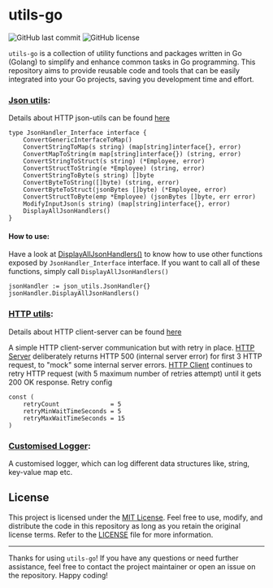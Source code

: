 # utils-go

![GitHub last commit](https://img.shields.io/github/last-commit/azam-akram/utils-go)
![GitHub license](https://img.shields.io/github/license/azam-akram/utils-go)

`utils-go` is a collection of utility functions and packages written in Go (Golang) to simplify and enhance common tasks in Go programming. This repository aims to provide reusable code and tools that can be easily integrated into your Go projects, saving you development time and effort.

### [Json utils](https://github.com/azam-akram/utils-go/tree/main/json_utils):

Details about HTTP json-utils can be found [here](https://solutiontoolkit.com/2023/01/the-common-json-utility-functions-in-go-language/)

```
type JsonHandler_Interface interface {
	ConvertGenericInterfaceToMap()
	ConvertStringToMap(s string) (map[string]interface{}, error)
	ConvertMapToString(m map[string]interface{}) (string, error)
	ConvertStringToStruct(s string) (*Employee, error)
	ConvertStructToString(e *Employee) (string, error)
	ConvertStringToByte(s string) []byte
	ConvertByteToString([]byte) (string, error)
	ConvertByteToStruct(jsonBytes []byte) (*Employee, error)
	ConvertStructToByte(emp *Employee) (jsonBytes []byte, err error)
	ModifyInputJson(s string) (map[string]interface{}, error)
	DisplayAllJsonHandlers()
}
```
#### How to use:
Have a look at [DisplayAllJsonHandlers()](https://github.com/azam-akram/utils-go/blob/85de9b1f6804834765c9b0320d00ad944cac7b75/json_utils/json_handler.go#L54) to know how to use other functions exposed by `JsonHandler_Interface` interface. If you want to call all of these functions, simply call `DisplayAllJsonHandlers()`
```
jsonHandler := json_utils.JsonHandler{}
jsonHandler.DisplayAllJsonHandlers()
```

### [HTTP utils](https://github.com/azam-akram/utils-go/tree/main/http_utils):

Details about HTTP client-server can be found [here]([https://solutiontoolkit.com/2023/01/a-retryable-http-client-server-communication-in-go-language/])

A simple HTTP client-server communication but with retry in place. 
[HTTP Server](https://github.com/azam-akram/utils-go/tree/main/http_utils/server) deliberately returns HTTP 500 (internal server error) for first 3 HTTP request, to "mock" some internal server errors. 
[HTTP Client](https://github.com/azam-akram/utils-go/tree/main/http_utils/client) continues to retry HTTP request (with 5 maximum number of retries attempt) until it gets 200 OK response.
Retry config
```
const (
	retryCount              = 5
	retryMinWaitTimeSeconds = 5
	retryMaxWaitTimeSeconds = 15
)
```

### [Customised Logger](https://github.com/azam-akram/utils-go/blob/main/logger/logger.go):
A customised logger, which can log different data structures like, string, key-value map etc.

## License

This project is licensed under the [MIT License](LICENSE). Feel free to use, modify, and distribute the code in this repository as long as you retain the original license terms. Refer to the [LICENSE](LICENSE) file for more information.

---

Thanks for using `utils-go`! If you have any questions or need further assistance, feel free to contact the project maintainer or open an issue on the repository. Happy coding!
